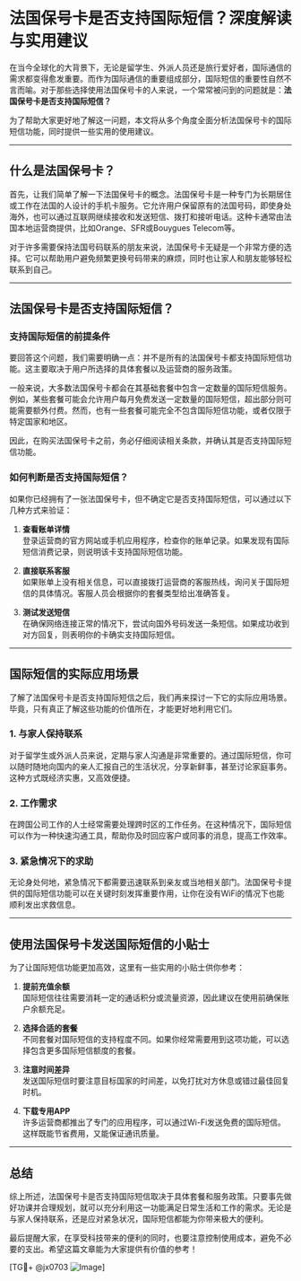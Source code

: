 # 法国保号卡是否支持国际短信？深度解读与实用建议

在当今全球化的大背景下，无论是留学生、外派人员还是旅行爱好者，国际通信的需求都变得愈发重要。而作为国际通信的重要组成部分，国际短信的重要性自然不言而喻。对于那些选择使用法国保号卡的人来说，一个常常被问到的问题就是：**法国保号卡是否支持国际短信？**

为了帮助大家更好地了解这一问题，本文将从多个角度全面分析法国保号卡的国际短信功能，同时提供一些实用的使用建议。

---

## 什么是法国保号卡？

首先，让我们简单了解一下法国保号卡的概念。法国保号卡是一种专门为长期居住或工作在法国的人设计的手机卡服务。它允许用户保留原有的法国号码，即使身处海外，也可以通过互联网继续接收和发送短信、拨打和接听电话。这种卡通常由法国本地运营商提供，比如Orange、SFR或Bouygues Telecom等。

对于许多需要保持法国号码联系的朋友来说，法国保号卡无疑是一个非常方便的选择。它可以帮助用户避免频繁更换号码带来的麻烦，同时也让家人和朋友能够轻松联系到自己。

---

## 法国保号卡是否支持国际短信？

### 支持国际短信的前提条件

要回答这个问题，我们需要明确一点：并不是所有的法国保号卡都支持国际短信功能。这主要取决于用户所选择的具体套餐以及运营商的服务政策。

一般来说，大多数法国保号卡都会在其基础套餐中包含一定数量的国际短信服务。例如，某些套餐可能会允许用户每月免费发送一定数量的国际短信，超出部分则可能需要额外付费。然而，也有一些套餐可能完全不包含国际短信功能，或者仅限于特定国家和地区。

因此，在购买法国保号卡之前，务必仔细阅读相关条款，并确认其是否支持国际短信功能。

### 如何判断是否支持国际短信？

如果你已经拥有了一张法国保号卡，但不确定它是否支持国际短信，可以通过以下几种方式来验证：

1. **查看账单详情**  
   登录运营商的官方网站或手机应用程序，检查你的账单记录。如果发现有国际短信消费记录，则说明该卡支持国际短信功能。

2. **直接联系客服**  
   如果账单上没有相关信息，可以直接拨打运营商的客服热线，询问关于国际短信的具体情况。客服人员会根据你的套餐类型给出准确答复。

3. **测试发送短信**  
   在确保网络连接正常的情况下，尝试向国外号码发送一条短信。如果成功收到对方回复，则表明你的卡确实支持国际短信。

---

## 国际短信的实际应用场景

了解了法国保号卡是否支持国际短信之后，我们再来探讨一下它的实际应用场景。毕竟，只有真正了解这些功能的价值所在，才能更好地利用它们。

### 1. 与家人保持联系

对于留学生或外派人员来说，定期与家人沟通是非常重要的。通过国际短信，你可以随时随地向国内的亲人汇报自己的生活状况，分享新鲜事，甚至讨论家庭事务。这种方式既经济实惠，又高效便捷。

### 2. 工作需求

在跨国公司工作的人士经常需要处理跨时区的工作任务。在这种情况下，国际短信可以作为一种快速沟通工具，帮助你及时回应客户或同事的消息，提高工作效率。

### 3. 紧急情况下的求助

无论身处何地，紧急情况下都需要迅速联系到亲友或当地相关部门。法国保号卡提供的国际短信功能可以在关键时刻发挥重要作用，让你在没有WiFi的情况下也能顺利发出求救信息。

---

## 使用法国保号卡发送国际短信的小贴士

为了让国际短信功能更加高效，这里有一些实用的小贴士供你参考：

1. **提前充值余额**  
   国际短信往往需要消耗一定的通话积分或流量资源，因此建议在使用前确保账户余额充足。

2. **选择合适的套餐**  
   不同套餐对国际短信的支持程度不同。如果你经常需要用到这项功能，可以选择包含更多国际短信额度的套餐。

3. **注意时间差异**  
   发送国际短信时要注意目标国家的时间差，以免打扰对方休息或错过最佳回复时机。

4. **下载专用APP**  
   许多运营商都推出了专门的应用程序，可以通过Wi-Fi发送免费的国际短信。这样既能节省费用，又能保证通讯质量。

---

## 总结

综上所述，法国保号卡是否支持国际短信取决于具体套餐和服务政策。只要事先做好功课并合理规划，就可以充分利用这一功能满足日常生活和工作的需求。无论是与家人保持联系，还是应对紧急状况，国际短信都能为你带来极大的便利。

最后提醒大家，在享受科技带来的便利的同时，也要注意控制使用成本，避免不必要的支出。希望这篇文章能为大家提供有价值的参考！

[TG💪+ @jx0703 ![Image](https://github.com/user-attachments/assets/dbca1d08-cadb-493c-b0ec-ad6f7a83f270)]